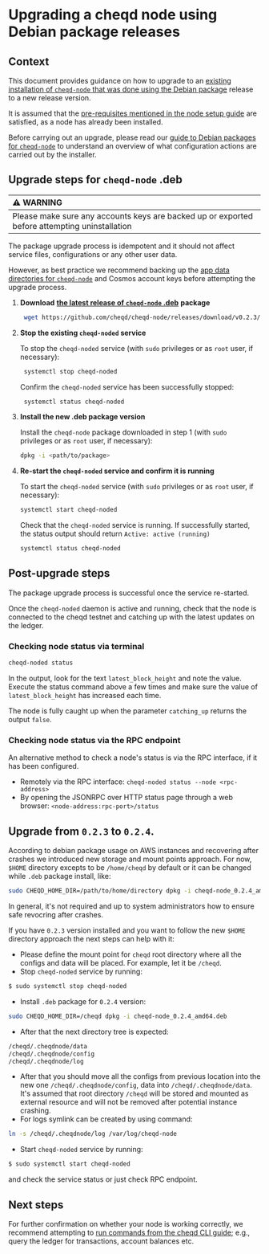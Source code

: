 # Upgrading a cheqd node using Debian package releases

## Context

This document provides guidance on how to upgrade to an [existing installation of `cheqd-node` that was done using the Debian package](deb-package-install.md) release to a new release version.

It is assumed that the [pre-requisites mentioned in the node setup guide](../readme.md) are satisfied, as a node has already been installed.

Before carrying out an upgrade, please read our [guide to Debian packages for `cheqd-node`](readme.md) to understand an overview of what configuration actions are carried out by the installer.

## Upgrade steps for `cheqd-node` .deb

| :warning: WARNING |
| :--- |
| Please make sure any accounts keys are backed up or exported before attempting uninstallation |

The package upgrade process is idempotent and it should not affect service files, configurations or any other user data.

However, as best practice we recommend backing up the [app data directories for `cheqd-node`](readme.md) and Cosmos account keys before attempting the upgrade process.

1. **Download** [**the latest release of `cheqd-node` .deb**](https://github.com/cheqd/cheqd-node/releases/latest) **package**

   ```bash
    wget https://github.com/cheqd/cheqd-node/releases/download/v0.2.3/cheqd-node_0.2.3_amd64.deb
   ```

2. **Stop the existing `cheqd-noded` service**

   To stop the `cheqd-noded` service \(with `sudo` privileges or as `root` user, if necessary\):

   ```bash
    systemctl stop cheqd-noded
   ```

   Confirm the `cheqd-noded` service has been successfully stopped:

   ```bash
    systemctl status cheqd-noded
   ```

3. **Install the new .deb package version**

   Install the `cheqd-node` package downloaded in step 1 \(with `sudo` privileges or as `root` user, if necessary\):

   ```bash
   dpkg -i <path/to/package>
   ```

4. **Re-start the `cheqd-noded` service and confirm it is running**

   To start the `cheqd-noded` service \(with `sudo` privileges or as `root` user, if necessary\):

   ```bash
   systemctl start cheqd-noded
   ```

   Check that the `cheqd-noded` service is running. If successfully started, the status output should return `Active: active (running)`

   ```bash
   systemctl status cheqd-noded
   ```

## Post-upgrade steps

The package upgrade process is successful once the service re-started.

Once the `cheqd-noded` daemon is active and running, check that the node is connected to the cheqd testnet and catching up with the latest updates on the ledger.

### Checking node status via terminal

```bash
cheqd-noded status
```

In the output, look for the text `latest_block_height` and note the value. Execute the status command above a few times and make sure the value of `latest_block_height` has increased each time.

The node is fully caught up when the parameter `catching_up` returns the output `false`.

### Checking node status via the RPC endpoint

An alternative method to check a node's status is via the RPC interface, if it has been configured.

* Remotely via the RPC interface: `cheqd-noded status --node <rpc-address>`
* By opening the JSONRPC over HTTP status page through a web browser: `<node-address:rpc-port>/status`

## Upgrade from `0.2.3` to `0.2.4`.
According to debian package usage on AWS instances and recovering after crashes we introduced new storage and mount points approach.
For now, `$HOME` directory excepts to be `/home/cheqd` by default or it can be changed while `.deb` package install, like:
```bash
sudo CHEQD_HOME_DIR=/path/to/home/directory dpkg -i cheqd-node_0.2.4_amd64.deb
```
In general, it's not required and up to system administrators how to ensure safe revocring after crashes.

If you have `0.2.3` version installed and you want to follow the new `$HOME` directory approach the next steps can help with it:
* Please define the mount point for `cheqd` root directory where all the configs and data will be placed. For example, let it be `/cheqd`.
* Stop `cheqd-noded` service by running:
```bash
$ sudo systemctl stop cheqd-noded
```
* Install `.deb` package for `0.2.4` version:
```bash
sudo CHEQD_HOME_DIR=/cheqd dpkg -i cheqd-node_0.2.4_amd64.deb
```
* After that the next directory tree is expected:
```bash
/cheqd/.cheqdnode/data
/cheqd/.cheqdnode/config
/cheqd/.cheqdnode/log
```
* After that you should move all the configs from previous location into the new one `/cheqd/.cheqdnode/config`, data into `/cheqd/.cheqdnode/data`. It's assumed that root directory `/cheqd` will be stored and mounted as external resource and will not be removed after potential instance crashing.
* For logs symlink can be created by using command:
```bash
ln -s /cheqd/.cheqdnode/log /var/log/cheqd-node
```
* Start `cheqd-noded` service by running:
```bash
$ sudo systemctl start cheqd-noded
```
and check the service status or just check RPC endpoint.

## Next steps

For further confirmation on whether your node is working correctly, we recommend attempting to [run commands from the cheqd CLI guide](../../cheqd-cli/readme.md); e.g., query the ledger for transactions, account balances etc.
